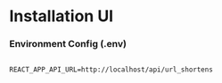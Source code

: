# Installation UI

### Environment Config (.env)

```

REACT_APP_API_URL=http://localhost/api/url_shortens

```
